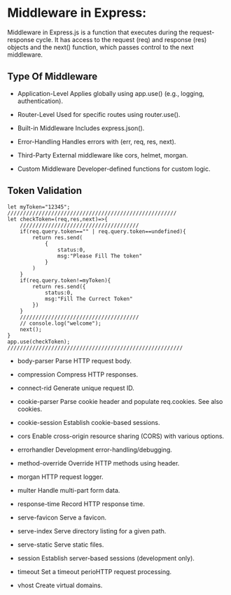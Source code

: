 # Middleware in Express:

Middleware in Express.js is a function that executes during the request-response cycle. It has access to the request (req) and response (res) objects and the next() function, which passes control to the next middleware.

## Type Of Middleware

- Application-Level	Applies globally using app.use() (e.g., logging, authentication).

- Router-Level	Used for specific routes using router.use().

- Built-in Middleware	Includes express.json().

- Error-Handling	Handles errors with (err, req, res, next).

- Third-Party	External middleware like cors, helmet, morgan.

- Custom Middleware	Developer-defined functions for custom logic.


## Token Validation 

```
let myToken="12345";
//////////////////////////////////////////////////////
let checkToken=(req,res,next)=>{
    //////////////////////////////////////
    if(req.query.token=="" | req.query.token==undefined){
        return res.send(
            {
                status:0,
                msg:"Please Fill The token"
            }
        )
    }
    if(req.query.token!=myToken){
        return res.send({
            status:0,
            msg:"Fill The Currect Token"
        })
    }
    //////////////////////////////////////
    // console.log("welcome");
    next();
}
app.use(checkToken);
////////////////////////////////////////////////////////
```

- body-parser	Parse HTTP request body.

- compression	Compress HTTP responses.

- connect-rid	Generate unique request ID.

- cookie-parser	Parse cookie header and populate req.cookies. See also cookies.

- cookie-session	Establish cookie-based sessions.

- cors	Enable cross-origin resource sharing (CORS) with various options.

- errorhandler	Development error-handling/debugging.

- method-override	Override HTTP methods using header.

- morgan	HTTP request logger.

- multer	Handle multi-part form data.

- response-time	Record HTTP response time.

- serve-favicon	Serve a favicon.

- serve-index	Serve directory listing for a given path.

- serve-static	Serve static files.

- session	Establish server-based sessions (development only).

- timeout	Set a timeout perioHTTP request processing.

- vhost	Create virtual domains.




